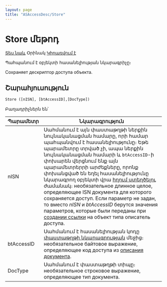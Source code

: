 ```yaml
---
layout: page
title: "ASAccessDesc/Store"
---
```


# Store մեթոդ

[Տես նաև](../AsAccessDesc.md) Օրինակ [Կիրառվում է](../AsAccessDesc.md)


Պահպանում է օբյեկտի հասանելիության նկարագրիչը։

Сохраняет дескриптор доступа объекта.



## Շարահյուսություն

```vb
Store ([nISN], [btAccessID],[DocType])
```

Բաղադրիչներն են՝


| Պարամետր | Նկարագրություն |
|--|--|
| nISN | Սահմանում է այն փաստաթղթի ներքին նույնականացման համարը, որի համար պահպանվում է հասանելիությունը։ Եթե պարամետրը տրված չի, ապա ներքին նույնականացման համարի և `btAccessID`-ի փոխարեն վերցնում ենք այն պարամետրերրի արժեքները, որոնք փոխանցված են եղել հասանելիությունը նկարագրող օբյեկտի վրա  [հղում ստեղծելու](../Functions/AccessControl/AccessDesc.html) ժամանակ։ необязательное длинное целое, определяющее ISN документа для которого сохраняется доступ. Если параметр не задан, то вместо <em>nISN</em> и <em>btAccessID</em> берутся значения параметров, которые были переданы при [создании ссылки](../Functions/AccessControl/AccessDesc.html) на объект типа описатель доступа. |
| btAccessID | Սահմանում է հասանելիության կոդը [փաստաթղթի նկարագրության](../../Defs/doc.md) մեջից։ необязательное байтовое выражение, определяющее код доступа из [описания документа](../../Defs/doc.html). |
| DocType | Սահմանում է փաստաթղթի տիպը։ необязательное строковое выражение, определяющее тип документа. |

